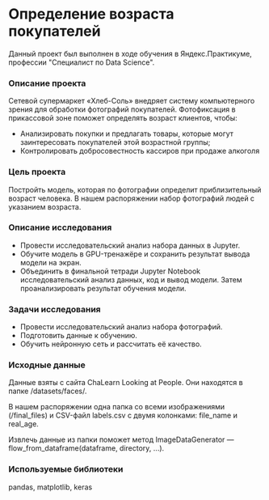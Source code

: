 # Определение возраста покупателей
Данный проект был выполнен в ходе обучения в Яндекс.Практикуме, профессии "Специалист по Data Science".


### Описание проекта
Сетевой супермаркет «Хлеб-Соль» внедряет систему компьютерного зрения для обработки фотографий покупателей. Фотофиксация в прикассовой зоне поможет определять возраст клиентов, чтобы:
- Анализировать покупки и предлагать товары, которые могут заинтересовать покупателей этой возрастной группы;
- Контролировать добросовестность кассиров при продаже алкоголя


### Цель проекта
Постройть модель, которая по фотографии определит приблизительный возраст человека. В нашем распоряжении набор фотографий людей с указанием возраста.


### Описание исследования
- Провести исследовательский анализ набора данных в Jupyter.
- Обучите модель в GPU-тренажёре и сохранить результат вывода модели на экран.
- Объединить в финальной тетради Jupyter Notebook исследовательский анализ данных, код и вывод модели. Затем проанализировать результат обучения модели.


### Задачи исследования
- Провести исследовательский анализ набора фотографий.
- Подготовить данные к обучению.
- Обучить нейронную сеть и рассчитать её качество.


### Исходные данные

Данные взяты с сайта ChaLearn Looking at People. Они находятся в папке /datasets/faces/.

В нашем распоряжении одна папка со всеми изображениями (/final_files) и CSV-файл labels.csv с двумя колонками: file_name и real_age.

Извлечь данные из папки поможет метод ImageDataGenerator —flow_from_dataframe(dataframe, directory, ...).

### Используемые библиотеки
pandas, matplotlib, keras
